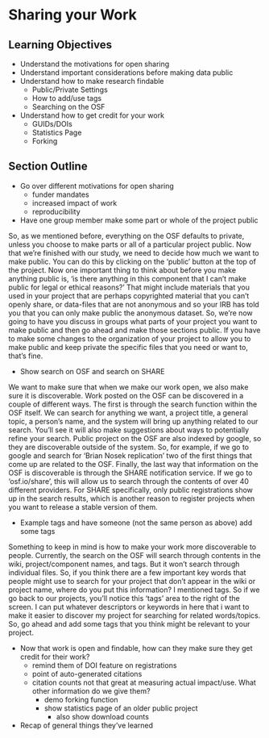 # Sharing your Work


## Learning Objectives
* Understand the motivations for open sharing
* Understand important considerations before making data public
* Understand how to make research findable
	* Public/Private Settings
	* How to add/use tags
	* Searching on the OSF	
* Understand how to get credit for your work
	* GUIDs/DOIs
	* Statistics Page
	* Forking

## Section Outline
* Go over different motivations for open sharing
	* funder mandates
	* increased impact of work
	* reproducibility
* Have one group member make some part or whole of the project public

So, as we mentioned before, everything on the OSF defaults to private, unless you choose to make parts or all of a particular project public. Now that we’re finished with our study, we need to decide how much we want to make public. You can do this by clicking on the ‘public’ button at the top of the project. Now one important thing to think about before you make anything public is, ‘is there anything in this component that I can’t make public for legal or ethical reasons?’ That might include materials that you used in your project that are perhaps copyrighted material that you can’t openly share, or data-files that are not anonymous and so your IRB has told you that you can only make public the anonymous dataset. So, we’re now going to have you discuss in groups what parts of your project you want to make public and then go ahead and make those sections public. If you have to make some changes to the organization of your project to allow you to make public and keep private the specific files that you need or want to, that’s fine.


* Show search on OSF and search on SHARE

We want to make sure that when we make our work open, we also make sure it is discoverable. Work posted on the OSF can be discovered in a couple of different ways. The first is through the search function within the OSF itself. We can search for anything we want, a project title, a general topic, a person’s name, and the system will bring up anything related to our search. You’ll see it will also make suggestions about ways to potentially refine your search. Public project on the OSF are also indexed by google, so they are discoverable outside of the system. So, for example, if we go to google and search for ‘Brian Nosek replication’ two of the first things that come up are related to the OSF. Finally, the last way that information on the OSF is discoverable is through the SHARE notification service. If we go to ‘osf.io/share’, this will allow us to search through the contents of over 40 different providers. For SHARE specifically, only public registrations show up in the search results, which is another reason to register projects when you want to release a stable version of them.

* Example tags and have someone (not the same person as above) add some tags

Something to keep in mind is how to make your work more discoverable to people. Currently, the search on the OSF will search through contents in the wiki, project/component names, and tags. But it won’t search through individual files. So, if you think there are a few important key words that people might use to search for your project that don’t appear in the wiki or project name, where do you put this information? I mentioned tags. So if we go back to our projects, you’ll notice this ‘tags’ area to the right of the screen. I can put whatever descriptors or keywords in here that i want to make it easier to discover my project for searching for related words/topics. So, go ahead and add some tags that you think might be relevant to your project.


* Now that work is open and findable, how can they make sure they get credit for their work?
	* remind them of DOI feature on registrations
	* point of auto-generated citations
	* citation counts not that great at measuring actual impact/use. What other information do we give them?
		* demo forking function
		* show statistics page of an older public project
			* also show download counts
* Recap of general things they’ve learned
